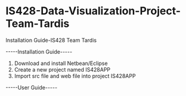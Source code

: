 IS428-Data-Visualization-Project-Team-Tardis
============================================

Installation Guide-IS428 Team Tardis 

-----Installation Guide-----
1. Download and install Netbean/Eclipse
2. Create a new project named IS428APP
3. Import src file and web file into project IS428APP

-----User Guide-----


